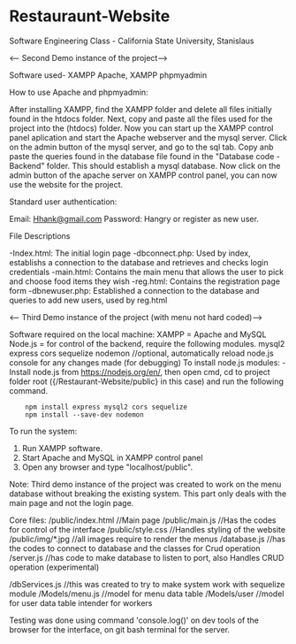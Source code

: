 # Restauraunt-Website
Software Engineering Class - California State University, Stanislaus

<-- Second Demo instance of the project-->

Software used- XAMPP Apache, XAMPP phpmyadmin

How to use Apache and phpmyadmin:

After installing XAMPP, find the XAMPP folder and delete all files initially found in the htdocs folder.
Next, copy and paste all the files used for the project into the (htdocs) folder. Now you can start up
the XAMPP control panel aplication and start the Apache webserver and the mysql server. Click on
the admin button of the mysql server, and go to the sql tab. Copy anb paste the queries found
in the database file found in the "Database code - Backend" folder. This should establish a mysql 
database. Now click on the admin button of the apache server on XAMPP control panel, you can now use
the website for the project.

Standard user authentication:

Email: Hhank@gmail.com
Password: Hangry
or 
register as new user.

File Descriptions 

-Index.html: The initial login page 
-dbconnect.php: Used by index, establishs a connection to the database and retrieves and checks login 
credentials
-main.html: Contains the main menu that allows the user to pick and choose food items they wish
-reg.html: Contains the registration page form
-dbnewuser.php: Established a connection to the database and queries to add new users, used by reg.html





<-- Third Demo instance of the project (with menu not hard coded)-->

Software required on the local machine:
    XAMPP = Apache and MySQL
    Node.js = for control of the backend, require the following modules.
        mysql2
        express
        cors
        sequelize
        nodemon       //optional, automatically reload node.js console for any changes made (for debugging)
To install node.js modules:
    -Install node.js from https://nodejs.org/en/, then open cmd, cd to project folder root ({/Restaurant-Website/public}  in this case) and run the following command.

        npm install express mysql2 cors sequelize
        npm install --save-dev nodemon

To run the system:

1. Run XAMPP software.
2. Start Apache and MySQL in XAMPP control panel
3. Open any browser and type "localhost/public".

Note: Third demo instance of the project was created to work on the menu database without breaking the existing system. This part only deals with the main page and not the login page.

Core files:
/public/index.html     //Main page
/public/main.js        //Has the codes for control of the interface
/public/style.css      //Handles styling of the website
/public/img/*.jpg      //all images require to render the menus
/database.js           //has the codes to connect to database and the classes for Crud operation
/server.js             //has code to make database to listen to port, also Handles CRUD operation (experimental)

/dbServices.js        //this was created to try to make system work with sequelize module
/Models/menu.js        //model for menu data table
/Models/user           //model for user data table intender for workers


Testing was done using command 'console.log()' on dev tools of the browser for the interface, on git bash terminal for the server.